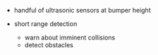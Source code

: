 - handful of ultrasonic sensors at bumper height

- short range detection
  - warn about imminent collisions
  - detect obstacles
